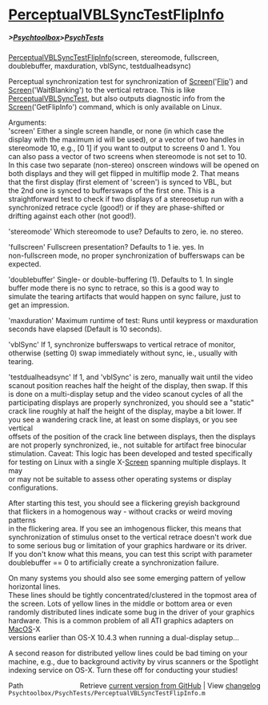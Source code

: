 # [PerceptualVBLSyncTestFlipInfo](PerceptualVBLSyncTestFlipInfo)
##### >[Psychtoolbox](Psychtoolbox)>[PsychTests](PsychTests)

[PerceptualVBLSyncTestFlipInfo](PerceptualVBLSyncTestFlipInfo)(screen, stereomode, fullscreen, doublebuffer, maxduration, vblSync, testdualheadsync)  
  
Perceptual synchronization test for synchronization of [Screen](Screen)('[Flip](Flip)') and  
[Screen](Screen)('WaitBlanking') to the vertical retrace. This is like  
[PerceptualVBLSyncTest](PerceptualVBLSyncTest), but also outputs diagnostic info from the  
[Screen](Screen)('GetFlipInfo') command, which is only available on Linux.  
  
Arguments:  
'screen' Either a single screen handle, or none (in which case the  
display with the maximum id will be used), or a vector of two handles in  
stereomode 10, e.g., [0 1] if you want to output to screens 0 and 1. You  
can also pass a vector of two screens when stereomode is not set to 10.  
In this case two separate (non-stereo) onscreen windows will be opened on  
both displays and they will get flipped in multiflip mode 2. That means  
that the first display (first element of 'screen') is synced to VBL, but  
the 2nd one is synced to bufferswaps of the first one. This is a  
straightforward test to check if two displays of a stereosetup run with a  
synchronized retrace cycle (good!) or if they are phase-shifted or  
drifting against each other (not good!).  
  
'stereomode' Which stereomode to use? Defaults to zero, ie. no stereo.  
  
'fullscreen' Fullscreen presentation? Defaults to 1 ie. yes. In  
non-fullscreen mode, no proper synchronization of bufferswaps can be  
expected.  
  
'doublebuffer' Single- or double-buffering (1). Defaults to 1. In single  
buffer mode there is no sync to retrace, so this is a good way to  
simulate the tearing artifacts that would happen on sync failure, just to  
get an impression.  
  
'maxduration' Maximum runtime of test: Runs until keypress or maxduration  
seconds have elapsed (Default is 10 seconds).  
  
'vblSync' If 1, synchronize bufferswaps to vertical retrace of monitor,  
otherwise (setting 0) swap immediately without sync, ie., usually with tearing.  
  
'testdualheadsync' If 1, and 'vblSync' is zero, manually wait until the video  
scanout position reaches half the height of the display, then swap. If this  
is done on a multi-display setup and the video scanout cycles of all the  
participating displays are properly synchronized, you should see a "static"  
crack line roughly at half the height of the display, maybe a bit lower. If  
you see a wandering crack line, at least on some displays, or you see vertical  
offsets of the position of the crack line between displays, then the displays  
are not properly synchronized, ie., not suitable for artifact free binocular  
stimulation. Caveat: This logic has been developed and tested specifically  
for testing on Linux with a single X-[Screen](Screen) spanning multiple displays. It may  
or may not be suitable to assess other operating systems or display configurations.  
  
After starting this test, you should see a flickering greyish background  
that flickers in a homogenous way - without cracks or weird moving patterns  
in the flickering area. If you see an imhogenous flicker, this means that  
synchronization of stimulus onset to the vertical retrace doesn't work due  
to some serious bug or limitation of your graphics hardware or its driver.  
If you don't know what this means, you can test this script with parameter  
doublebuffer == 0 to artificially create a synchronization failure.  
  
On many systems you should also see some emerging pattern of yellow horizontal lines.  
These lines should be tightly concentrated/clustered in the topmost area of  
the screen. Lots of yellow lines in the middle or bottom area or even  
randomly distributed lines indicate some bug in the driver of your graphics  
hardware. This is a common problem of all ATI graphics adapters on [MacOS](MacOS)-X  
versions earlier than OS-X 10.4.3 when running a dual-display setup...  
  
A second reason for distributed yellow lines could be bad timing on your  
machine, e.g., due to background activity by virus scanners or the Spotlight  
indexing service on OS-X. Turn these off for conducting your studies!  
  




<div class="code_header" style="text-align:right;">
  <span style="float:left;">Path&nbsp;&nbsp;</span> <span class="counter">Retrieve <a href=
  "https://raw.github.com/Psychtoolbox-3/Psychtoolbox-3/beta/Psychtoolbox/PsychTests/PerceptualVBLSyncTestFlipInfo.m">current version from GitHub</a> | View <a href=
  "https://github.com/Psychtoolbox-3/Psychtoolbox-3/commits/beta/Psychtoolbox/PsychTests/PerceptualVBLSyncTestFlipInfo.m">changelog</a></span>
</div>
<div class="code">
  <code>Psychtoolbox/PsychTests/PerceptualVBLSyncTestFlipInfo.m</code>
</div>

